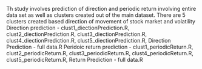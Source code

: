 Th study involves prediction of direction and periodic return involving entire data set as well as clusters created out of the main dataset.
There are 5 clusters created based direction of movement of stock market and volatility 
Direction prediction - clust1_diectionPrediction.R, clust2_diectionPrediction.R, clust3_diectionPrediction.R, clust4_diectionPrediction.R, clust5_diectionPrediction.R, Direction Prediction - full data.R 
Peridoic return prediction - clust1_periodicReturn.R, clust2_periodicReturn.R, clust3_periodicReturn.R, clust4_periodicReturn.R, clust5_periodicReturn.R, Return Prediction - full data.R 
